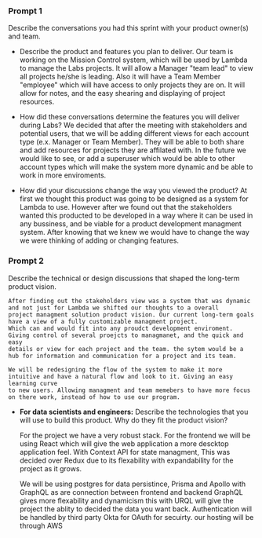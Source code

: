 ### Prompt 1

Describe the conversations you had this sprint with your product owner(s) and team.

- Describe the product and features you plan to deliver.
    Our team is working on the Mission Control system, which will be used by Lambda to manage the Labs projects.
    It will allow a Manager "team lead" to view all projects he/she is leading. Also it will have a Team Member "employee"
    which will have access to only projects they are on. It will allow for notes, and the easy shearing and displaying of 
    project resources. 

- How did these conversations determine the features you will deliver during Labs?
    We decided that after the meeting with stakeholders and potential users, that we will be adding different views for each account type
    (e.x. Manager or Team Member). They will be able to both share and add resources for projects they are affilated with. In the future
    we would like to see, or add a superuser which would be able to other account types which will make the system more dynamic and be able
    to work in more enviroments. 

- How did your discussions change the way you viewed the product?
    At first we thought this product was going to be designed as a system for Lambda to use. However after we found out
    that the stakeholders wanted this producted to be developed in a way where it can be used in any bussiness, and be viable for a 
    product development managment system. After knowing that we knew we would have to change the way we were thinking of adding or changing
    features.


### Prompt 2

Describe the technical or design discussions that shaped the long-term product vision.

    After finding out the stakeholders view was a system that was dynamic and not just for Lambda we shifted our thoughts to a overall
    project managment solution product vision. Our current long-term goals have a view of a fully customizable managment project.
    Which can and would fit into any proudct development enviroment. Giving control of several proejcts to managmanet, and the quick and easy
    details or view for each project and the team. the sytem would be a hub for information and communication for a project and its team.

    We will be redesigning the flow of the system to make it more intuitive and have a natural flow and look to it. Giving an easy learning curve
    to new users. Allowing managment and team memebers to have more focus on there work, instead of how to use our program. 


- **For data scientists and engineers:** Describe the technologies that you will use to build this product. Why do they fit the product vision?
    
    For the project we have a very robust stack. For the frontend we will be using React which will give the web application a more
    descktop application feel. With Context API for state managment, This was decided over Redux due to its flexability with expandability for
    the project as it grows.

    We will be using postgres for data persistince, Prisma and Apollo with GraphQL as are connection between frontend and backend
    GraphQL gives more flexability and dynamicism this with URQL will give the project the ablity to decided the data you want back. Authentication will be 
    handled by third party Okta for OAuth for secuirty. our hosting will be through AWS